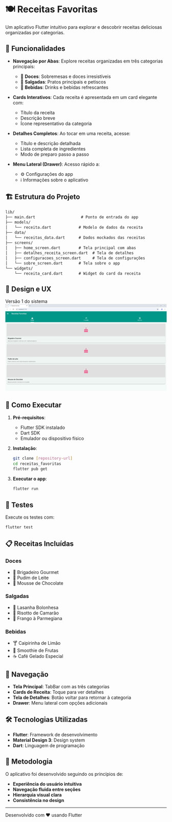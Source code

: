 # 🍽️ Receitas Favoritas

Um aplicativo Flutter intuitivo para explorar e descobrir receitas deliciosas organizadas por categorias.

## 📱 Funcionalidades

- **Navegação por Abas**: Explore receitas organizadas em três categorias principais:
  - 🧁 **Doces**: Sobremesas e doces irresistíveis
  - 🍝 **Salgadas**: Pratos principais e petiscos
  - 🥤 **Bebidas**: Drinks e bebidas refrescantes

- **Cards Interativos**: Cada receita é apresentada em um card elegante com:
  - Título da receita
  - Descrição breve
  - Ícone representativo da categoria

- **Detalhes Completos**: Ao tocar em uma receita, acesse:
  - Título e descrição detalhada
  - Lista completa de ingredientes
  - Modo de preparo passo a passo

- **Menu Lateral (Drawer)**: Acesso rápido a:
  - ⚙️ Configurações do app
  - ℹ️ Informações sobre o aplicativo

## 🏗️ Estrutura do Projeto

```
lib/
├── main.dart                    # Ponto de entrada do app
├── models/
│   └── receita.dart            # Modelo de dados da receita
├── data/
│   └── receitas_data.dart      # Dados mockados das receitas
├── screens/
│   ├── home_screen.dart        # Tela principal com abas
│   ├── detalhes_receita_screen.dart  # Tela de detalhes
│   ├── configuracoes_screen.dart     # Tela de configurações
│   └── sobre_screen.dart       # Tela sobre o app
└── widgets/
    └── receita_card.dart       # Widget do card da receita
```

## 🎨 Design e UX
Versão 1 do sistema
![alt text](image.png)

## 🚀 Como Executar

1. **Pré-requisitos**:
   - Flutter SDK instalado
   - Dart SDK
   - Emulador ou dispositivo físico

2. **Instalação**:
   ```bash
   git clone [repository-url]
   cd receitas_favoritas
   flutter pub get
   ```

3. **Executar o app**:
   ```bash
   flutter run
   ```

## 🧪 Testes

Execute os testes com:
```bash
flutter test
```

## 📋 Receitas Incluídas

### Doces
- 🍫 Brigadeiro Gourmet
- 🍮 Pudim de Leite
- 🍰 Mousse de Chocolate

### Salgadas
- 🍝 Lasanha Bolonhesa
- 🦐 Risotto de Camarão
- 🍗 Frango à Parmegiana

### Bebidas
- 🍸 Caipirinha de Limão
- 🥤 Smoothie de Frutas
- ☕ Café Gelado Especial

## 🔄 Navegação

- **Tela Principal**: TabBar com as três categorias
- **Cards de Receita**: Toque para ver detalhes
- **Tela de Detalhes**: Botão voltar para retornar à categoria
- **Drawer**: Menu lateral com opções adicionais

## 🛠️ Tecnologias Utilizadas

- **Flutter**: Framework de desenvolvimento
- **Material Design 3**: Design system
- **Dart**: Linguagem de programação

## 📝 Metodologia

O aplicativo foi desenvolvido seguindo os princípios de:
- **Experiência do usuário intuitiva**
- **Navegação fluida entre seções**
- **Hierarquia visual clara**
- **Consistência no design**

---

Desenvolvido com ❤️ usando Flutter
